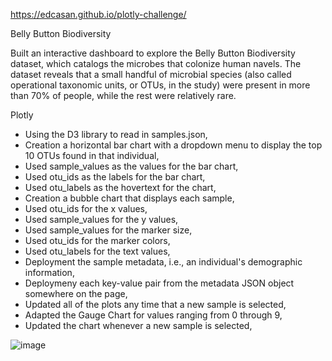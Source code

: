 https://edcasan.github.io/plotly-challenge/

Belly Button Biodiversity

Built an interactive dashboard to explore the Belly Button Biodiversity dataset, which catalogs the microbes that colonize human navels.
The dataset reveals that a small handful of microbial species (also called operational taxonomic units, or OTUs, in the study) were present in more than 70% of people, while the rest were relatively rare.

Plotly
- Using the D3 library to read in samples.json,
- Creation a horizontal bar chart with a dropdown menu to display the top 10 OTUs found in that individual,
- Used sample_values as the values for the bar chart,
- Used otu_ids as the labels for the bar chart,
- Used otu_labels as the hovertext for the chart,
- Creation a bubble chart that displays each sample,
- Used otu_ids for the x values,
- Used sample_values for the y values,
- Used sample_values for the marker size,
- Used otu_ids for the marker colors,
- Used otu_labels for the text values,
- Deployment the sample metadata, i.e., an individual's demographic information,
- Deploymeny each key-value pair from the metadata JSON object somewhere on the page,
- Updated all of the plots any time that a new sample is selected,
- Adapted the Gauge Chart for values ranging from 0 through 9,
- Updated the chart whenever a new sample is selected,

![image](https://user-images.githubusercontent.com/63757160/109660693-c512fc80-7b2e-11eb-8664-6d401f9c55db.png)


